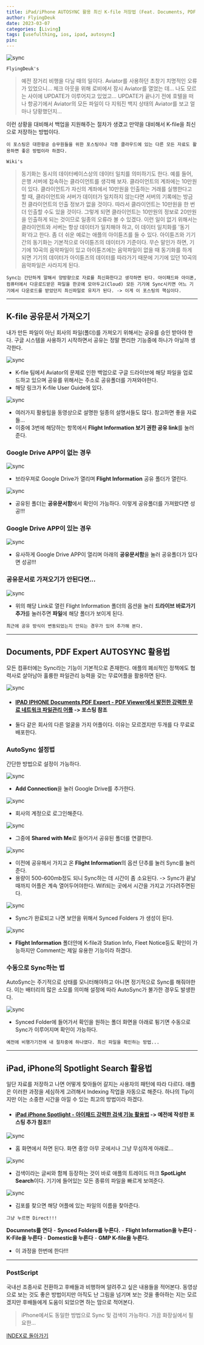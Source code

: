 ```yaml
---
title: iPad/iPhone AUTOSYNC 활용 최신 K-file 저장법 (Feat. Documents, PDF Expert, Sync, 동기화) <Updated 2023.8.19>
author: FlyingDeuk
date: 2023-03-07
categories: [Living]
tags: [usefulthing, ios, ipad, autosync]
pin:
---
```


![sync](/img/living/ipad/sync.png)

`FlyingDeuk's`
> 예전 장거리 비행을 다닐 때의 일이다. Aviator를 사용하던 초창기 치명적인 오류가 있었으니... 체크 아웃을 위해 로비에서 잠시 Aviator를 열었는 데... 나도 모르는 사이에 UPDATE가 이루어지고 있었고... UPDATE가 끝나기 전에 호텔을 떠나 항공기에서 Aviator의 모든 파일이 다 지워진 백지 상태의 Aviator를 보고 얼마나 당황했던지...

이런 상황을 대비해서 백업을 지원해주는 절차가 생겼고 만약을 대비해서 K-file을 최신으로 저장하는 방법이다. 

`이 포스팅은 대한항공 승무원들을 위한 포스팅이나 각종 클라우드에 있는 다른 모든 자료도 활용하면 좋은 방법이라 하겠다.`

`Wiki's`
> 동기화는 동시의 데이터베이스상의 데이터 일치를 의미하기도 한다. 예를 들어, 은행 서버에 접속하는 클라이언트를 생각해 보자. 클라이언트의 계좌에는 10만원이 있다. 클라이언트가 자신의 계좌에서 10만원을 인출하는 거래를 실행한다고 할 때, 클라이언트와 서버가 데이터가 일치하지 않는다면 서버의 기록에는 방금 전 클라이언트의 인출 정보가 없을 것이다. 따라서 클라이언트는 10만원을 한 번 더 인출할 수도 있을 것이다. 그렇게 되면 클라이언트는 10만원의 정보로 20만원을 인출하게 되는 것이므로 일종의 오류라 볼 수 있겠다. 이런 일이 없기 위해서는 클라이언트와 서버는 항상 데이터가 일치해야 하고, 이 데이터 일치화를 '동기화'라고 한다. 좀 더 쉬운 예로는 애플의 아이튠즈를 들 수 있다. 아이튠즈와 기기간의 동기화는 기본적으로 아이튠즈의 데이터가 기준이다. 무슨 말인가 하면, 기기에 10곡의 음악파일이 있고 아이튠즈에는 음악파일이 없을 때 동기화를 하게 되면 기기의 데이터가 아이튠즈의 데이터를 따라가기 때문에 기기에 있던 10곡의 음악파일은 사라지게 된다.

`Sync는 간단하게 말해서 양방향으로 자료를 최신화한다고 생각하면 된다. 아이패드와 아이폰, 컴퓨터에서 다운로드받은 파일을 한곳에 모아두고(Cloud) 모든 기기에 Sync시키면 어느 기기에서 다운로드를 받았던지 최신파일로 유지가 된다. -> 이게 이 포스팅의 핵심이다.`

------------

## K-file 공유문서 가져오기
내가 만든 파일이 아닌 회사의 파일(폴더)를 가져오기 위해서는 공유를 승인 받아야 한다. 구글 시스템을 사용하기 시작하면서 공유는 정말 편리한 기능중에 하나가 아닐까 생각한다. 

![sync](/img/living/ipad/sync1.jpg)
- K-file 팀에서 Aviator의 문제로 인한 백업으로 구글 드라이브에 해당 파일을 업로드하고 있으며 공유를 위해서는 주소로 공유폴더를 가져와야한다. 
- 해당 링크가 K-file User Guide에 있다. 


![sync](/img/living/ipad/sync2.jpg)
- 여러가지 활용팁을 동영상으로 설명한 일종의 설명서들도 많다. 참고하면 좋을 자료들...
- 이중에 3번에 해당하는 항목에서 **Flight Information 보기 권한 공유 link**를 눌러 준다. 

### Google Drive APP이 없는 경우

![sync](/img/living/ipad/sync3.jpg)
- 브라우져로 Google Drive가 열리며 **Flight Information** 공유 폴더가 열린다. 


![sync](/img/living/ipad/sync4.jpg)
- 공유된 폴더는 **공유문서함**에서 확인이 가능하다. 이렇게 공유폴더를 가져왔다면 성공!!!

### Google Drive APP이 있는 경우

![sync](/img/living/ipad/sync5.jpg)
- 유사하게 Google Drive APP이 열리며 아래의 **공유문서함**을 눌러 공유폴더가 있다면 성공!!!

### 공유문서로 가져오기가 안된다면...

![sync](/img/living/ipad/sync100.jpg)
- 위의 해당 Link로 열린 Flight Information 폴더의 옵션을 눌러 **드라이브 바로가기 추가**를 눌러주면 **파일**에 해당 폴더가 보이게 된다. 

`최근에 공유 방식이 변동되었는지 안되는 경우가 있어 추가해 본다.`

------

## Documents, PDF Expert AUTOSYNC 활용법
모든 컴퓨터에는 Sync라는 기능이 기본적으로 존재한다. 애플의 폐쇠적인 정책에도 협력사로 살아남아 훌륭한 파일관리 능력을 갖는 무료어플을 활용하면 된다. 

![sync](/img/living/ipad/sync6.jpg)


- #### [IPAD IPHONE Documents PDF Expert - PDF Viewer에서 발전한 강력한 무료 네트워크 파일관리 어플](/posts/documents/) -> 포스팅 참조
- 둘다 같은 회사의 다른 얼굴을 가지 어플이다. 이유는 모르겠지만 두개를 다 무료로 배포한다. 


### AutoSync 설정법
간단한 방법으로 설정이 가능하다. 

![sync](/img/living/ipad/sync7.jpg)
- **Add Connection**을 눌러 Google Drive를 추가한다. 


![sync](/img/living/ipad/sync8.jpg)
- 회사의 계정으로 로그인해준다. 

![sync](/img/living/ipad/sync9.jpg)
- 그중에 **Shared with Me**로 들어가서 공유된 폴더를 연결한다. 

![sync](/img/living/ipad/sync10.jpg)
- 이전에 공유해서 가지고 온 **Flight Information**의 옵션 단추를 눌러 Sync를 눌러준다. 
- 용량이 500-600mb정도 되니 Sync하는 데 시간이 좀 소요된다. -> Sync가 끝날때까지 어플은 계속 열어두어야한다. Wifi되는 곳에서 시간을 가지고 기다려주면된다. 


![sync](/img/living/ipad/sync11.jpg)
- Sync가 완료되고 나면 보안을 위해서 Synced Folders 가 생성이 된다. 

![sync](/img/living/ipad/sync13.jpg)
- **Flight Information** 폴더안에 K-file과 Station Info, Fleet Notice등도 확인이 가능하지만 Comment는 제일 유용한 기능이라 하겠다. 

### 수동으로 Sync하는 법
AutoSync는 주기적으로 상태를 모니터해야하고 아니면 정기적으로 Sync를 해줘야한다. 이는 배터리의 많은 소모를 의미해 설정에 따라 AutoSync가 불가한 경우도 발생한다. 

![sync](/img/living/ipad/sync12.jpg)
- Synced Folder에 들어가서 확인을 원하는 폴더 화면을 아래로 튕기면 수동으로 Sync가 이루어지며 확인이 가능하다. 

`예전에 비행가기전에 내 절차중에 하나였다. 최신 파일을 확인하는 방법...`

--------

## iPad, iPhone의 Spotlight Search 활용법
일단 자료를 저장하고 나면 어떻게 찾아들어 갈지는 사용자의 패턴에 따라 다르다. 애플은 이러한 과정을 세심하게 고려해서 Indexing 작업을 자동으로 해준다. 하나의 Tip이지만 이는 소중한 시간을 아낄 수 있는 최고의 방법이라 하겠다. 

- #### [iPad iPhone Spotlight - 아이패드 강력한 검색 기능 활용법](/posts/IpadSpot/) -> 예전에 작성한 포스팅 추가 참조!!


![sync](/img/living/ipad/sync14.jpg)
- 홈 화면에서 하면 된다. 화면 중앙 아무 곳에서나 그냥 무심하게 아래로...

![sync](/img/living/ipad/sync15.jpg)
- 검색이라는 글씨와 함께 등장하는 것이 바로 애플의 트레이드 마크 **SpotLight Search**이다. 기기에 들어있는 모든 종류의 파일을 빠르게 보여준다. 

![sync](/img/living/ipad/sync16.jpg)
- 김포를 찾으면 해당 어플에 있는 파일의 이름을 찾아준다. 

`그냥 누르면 Direct!!!`

**Documnets를 연다** - **Synced Folders를 누른다.** - **Flight Information을 누른다** - **K-File을 누른다** - **Domestic을 누른다** - **GMP K-file을 누른다.**
- 이 과정을 한번에 한다!!!

------

### PostScript
국내선 조종사로 전환하고 후배들과 비행하며 알려주고 싶은 내용들을 적어본다. 동영상으로 보는 것도 좋은 방법이지만 아직도 난 그림을 넘기며 보는 것을 좋아하는 지는 모르겠지만 후배들에게 도움이 되었으면 하는 맘으로 적어본다. 

> iPhone에서도 동일한 방법으로 Sync 및 검색이 가능하다. 가끔 화장실에서 필요한...


[INDEX로 돌아가기](/posts/Ipad/)
